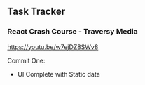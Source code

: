 ## Task Tracker

### React Crash Course - Traversy Media
https://youtu.be/w7ejDZ8SWv8

Commit One:
  - UI Complete with Static data
